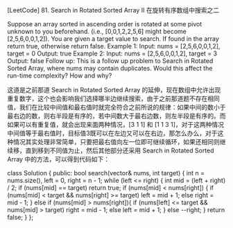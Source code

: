 [LeetCode] 81. Search in Rotated Sorted Array II 在旋转有序数组中搜索之二 

 
Suppose an array sorted in ascending order is rotated at some pivot unknown to you beforehand.
(i.e., [0,0,1,2,2,5,6] might become [2,5,6,0,0,1,2]).
You are given a target value to search. If found in the array return true, otherwise return false.
Example 1:
Input: nums = [2,5,6,0,0,1,2], target = 0
Output: true
Example 2:
Input: nums = [2,5,6,0,0,1,2], target = 3
Output: false
Follow up:
This is a follow up problem to Search in Rotated Sorted Array, where nums may contain duplicates.
Would this affect the run-time complexity? How and why?
 
这道是之前那道 Search in Rotated Sorted Array 的延伸，现在数组中允许出现重复数字，这个也会影响我们选择哪半边继续搜索，由于之前那道题不存在相同值，我们在比较中间值和最右值时就完全符合之前所说的规律：如果中间的数小于最右边的数，则右半段是有序的，若中间数大于最右边数，则左半段是有序的。而如果可以有重复值，就会出现来面两种情况，[3 1 1] 和 [1 1 3 1]，对于这两种情况中间值等于最右值时，目标值3既可以在左边又可以在右边，那怎么办么，对于这种情况其实处理非常简单，只要把最右值向左一位即可继续循环，如果还相同则继续移，直到移到不同值为止，然后其他部分还采用 Search in Rotated Sorted Array 中的方法，可以得到代码如下：
 

class Solution {
public:
    bool search(vector<int>& nums, int target) {
        int n = nums.size(), left = 0, right = n - 1;
        while (left <= right) {
            int mid = (left + right) / 2;
            if (nums[mid] == target) return true;
            if (nums[mid] < nums[right]) {
                if (nums[mid] < target && nums[right] >= target) left = mid + 1;
                else right = mid - 1;
            } else if (nums[mid] > nums[right]){
                if (nums[left] <= target && nums[mid] > target) right = mid - 1;
                else left = mid + 1;
            } else --right;
        }
        return false;
    }
};
